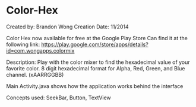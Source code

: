 Color-Hex
=========
Created by: Brandon Wong
Creation Date: 11/2014

Color Hex now available for free at the Google Play Store
Can find it at the following link: https://play.google.com/store/apps/details?id=com.wongapps.colormix

Description:
Play with the color mixer to find the hexadecimal value of your favorite color.
8 digit hexadecimal format for Alpha, Red, Green, and Blue channel. (xAARRGGBB)

Main Activity.java shows how the application works behind the interface

Concepts used: SeekBar, Button, TextView